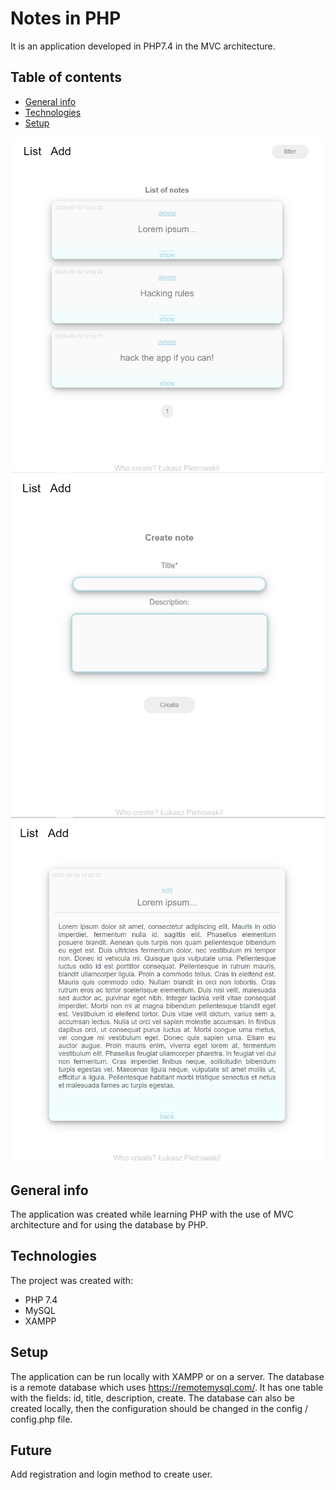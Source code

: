 # Notes in PHP
It is an application developed in PHP7.4 in the MVC architecture.

## Table of contents
* [General info](#general-info)
* [Technologies](#technologies)
* [Setup](#setup)

![App](./public/look-on-app.png)
![Form](./public/form-app.png)
![Note](./public/show-note.png)

## General info 
The application was created while learning PHP with the use of MVC architecture and for using the database by PHP.

## Technologies
The project was created with:
* PHP 7.4
* MySQL
* XAMPP

## Setup
The application can be run locally with XAMPP or on a server. The database is a remote database which uses https://remotemysql.com/. It has one table with the fields: id, title, description, create. The database can also be created locally, then the configuration should be changed in the config / config.php file.

## Future
Add registration and login method to create user.
